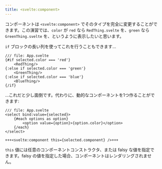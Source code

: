 ```yaml
---
title: <svelte:component>
---
```


コンポーネントは `<svelte:component>` でそのタイプを完全に変更することができます。この演習では、`color` が `red` なら `RedThing.svelte` を、`green` なら `GreenThing.svelte` を、というように表示したいと思います。

`if` ブロックの長い列を使ってこれを行うこともできます…

```svelte
/// file: App.svelte
{#if selected.color === 'red'}
	<RedThing/>
{:else if selected.color === 'green'}
	<GreenThing/>
{:else if selected.color === 'blue'}
	<BlueThing/>
{/if}
```

…これだと少し面倒です。代わりに、動的なコンポーネントを1つ作ることができます:

```svelte
/// file: App.svelte
<select bind:value={selected}>
	{#each options as option}
		<option value={option}>{option.color}</option>
	{/each}
</select>

+++<svelte:component this={selected.component} />+++
```

`this` 値には任意のコンポーネントコンストラクタ、または falsy な値を指定できます。falsy の値を指定した場合、コンポーネントはレンダリングされません。
